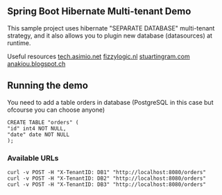 Spring Boot Hibernate Multi-tenant Demo
---------------------------------------
This sample project uses hibernate "SEPARATE DATABASE" multi-tenant strategy, and it also allows you to plugin new database (datasources) at runtime.

Useful resources 
[tech.asimio.net](http://tech.asimio.net/2017/01/17/Multitenant-applications-using-Spring-Boot-JPA-Hibernate-and-Postgres.html)
[fizzylogic.nl](https://fizzylogic.nl/2016/01/24/make-your-spring-boot-application-multi-tenant-aware-in-2-steps)
[stuartingram.com](http://stuartingram.com/2016/10/02/spring-boot-schema-based-multi-tenancy/)
[anakiou.blogspot.ch](http://anakiou.blogspot.ch/2015/08/multi-tenant-application-with-spring.html)

## Running the demo
You need to add a table orders in database (PostgreSQL in this case but ofcourse you can choose anyone)

```
CREATE TABLE "orders" (
"id" int4 NOT NULL,
"date" date NOT NULL
);
```

### Available URLs

```
curl -v POST -H "X-TenantID: DB1" "http://localhost:8080/orders"
curl -v POST -H "X-TenantID: DB2" "http://localhost:8080/orders"
curl -v POST -H "X-TenantID: DB3" "http://localhost:8080/orders"
```
